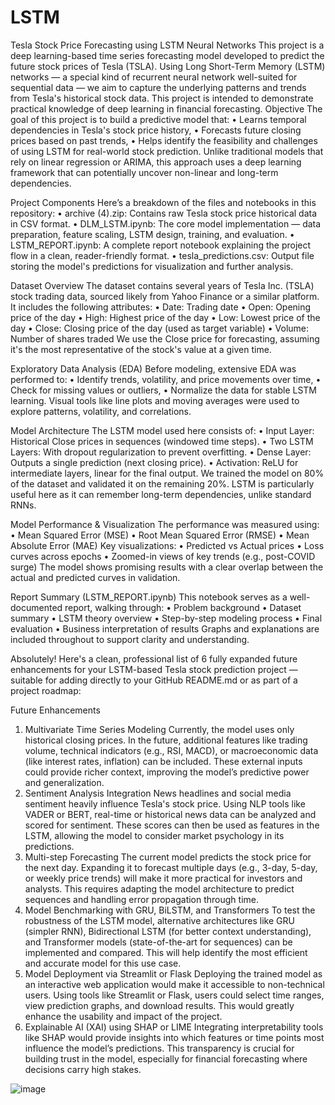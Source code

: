 # LSTM

Tesla Stock Price Forecasting using LSTM Neural Networks
This project is a deep learning-based time series forecasting model developed to predict the future stock prices of Tesla (TSLA). Using Long Short-Term Memory (LSTM) networks — a special kind of recurrent neural network well-suited for sequential data — we aim to capture the underlying patterns and trends from Tesla's historical stock data.
This project is intended to demonstrate practical knowledge of deep learning in financial forecasting.
  Objective
The goal of this project is to build a predictive model that:
•	Learns temporal dependencies in Tesla's stock price history,
•	Forecasts future closing prices based on past trends,
•	Helps identify the feasibility and challenges of using LSTM for real-world stock prediction.
Unlike traditional models that rely on linear regression or ARIMA, this approach uses a deep learning framework that can potentially uncover non-linear and long-term dependencies.
 
Project Components
Here’s a breakdown of the files and notebooks in this repository:
•	archive (4).zip: Contains raw Tesla stock price historical data in CSV format.
•	DLM_LSTM.ipynb: The core model implementation — data preparation, feature scaling, LSTM design, training, and evaluation.
•	LSTM_REPORT.ipynb: A complete report notebook explaining the project flow in a clean, reader-friendly format.
•	tesla_predictions.csv: Output file storing the model's predictions for visualization and further analysis.
 
Dataset Overview
The dataset contains several years of Tesla Inc. (TSLA) stock trading data, sourced likely from Yahoo Finance or a similar platform. It includes the following attributes:
•	Date: Trading date
•	Open: Opening price of the day
•	High: Highest price of the day
•	Low: Lowest price of the day
•	Close: Closing price of the day (used as target variable)
•	Volume: Number of shares traded
We use the Close price for forecasting, assuming it's the most representative of the stock's value at a given time.
 
Exploratory Data Analysis (EDA)
Before modeling, extensive EDA was performed to:
•	Identify trends, volatility, and price movements over time,
•	Check for missing values or outliers,
•	Normalize the data for stable LSTM learning.
Visual tools like line plots and moving averages were used to explore patterns, volatility, and correlations.
 
Model Architecture
The LSTM model used here consists of:
•	Input Layer: Historical Close prices in sequences (windowed time steps).
•	Two LSTM Layers: With dropout regularization to prevent overfitting.
•	Dense Layer: Outputs a single prediction (next closing price).
•	Activation: ReLU for intermediate layers, linear for the final output.
We trained the model on 80% of the dataset and validated it on the remaining 20%.
LSTM is particularly useful here as it can remember long-term dependencies, unlike standard RNNs.
 
Model Performance & Visualization
The performance was measured using:
•	Mean Squared Error (MSE)
•	Root Mean Squared Error (RMSE)
•	Mean Absolute Error (MAE)
Key visualizations:
•	Predicted vs Actual prices
•	Loss curves across epochs
•	Zoomed-in views of key trends (e.g., post-COVID surge)
The model shows promising results with a clear overlap between the actual and predicted curves in validation.
 
Report Summary (LSTM_REPORT.ipynb)
This notebook serves as a well-documented report, walking through:
•	Problem background
•	Dataset summary
•	LSTM theory overview
•	Step-by-step modeling process
•	Final evaluation
•	Business interpretation of results
Graphs and explanations are included throughout to support clarity and understanding.
 
Absolutely! Here's a clean, professional list of 6 fully expanded future enhancements for your LSTM-based Tesla stock prediction project — suitable for adding directly to your GitHub README.md or as part of a project roadmap:
 
Future Enhancements
1. Multivariate Time Series Modeling
Currently, the model uses only historical closing prices. In the future, additional features like trading volume, technical indicators (e.g., RSI, MACD), or macroeconomic data (like interest rates, inflation) can be included. These external inputs could provide richer context, improving the model’s predictive power and generalization.
2. Sentiment Analysis Integration
News headlines and social media sentiment heavily influence Tesla's stock price. Using NLP tools like VADER or BERT, real-time or historical news data can be analyzed and scored for sentiment. These scores can then be used as features in the LSTM, allowing the model to consider market psychology in its predictions.
3. Multi-step Forecasting
The current model predicts the stock price for the next day. Expanding it to forecast multiple days (e.g., 3-day, 5-day, or weekly price trends) will make it more practical for investors and analysts. This requires adapting the model architecture to predict sequences and handling error propagation through time.
4. Model Benchmarking with GRU, BiLSTM, and Transformers
To test the robustness of the LSTM model, alternative architectures like GRU (simpler RNN), Bidirectional LSTM (for better context understanding), and Transformer models (state-of-the-art for sequences) can be implemented and compared. This will help identify the most efficient and accurate model for this use case.
5. Model Deployment via Streamlit or Flask
Deploying the trained model as an interactive web application would make it accessible to non-technical users. Using tools like Streamlit or Flask, users could select time ranges, view prediction graphs, and download results. This would greatly enhance the usability and impact of the project.
6. Explainable AI (XAI) using SHAP or LIME
Integrating interpretability tools like SHAP would provide insights into which features or time points most influence the model’s predictions. This transparency is crucial for building trust in the model, especially for financial forecasting where decisions carry high stakes.

![image](https://github.com/user-attachments/assets/eb0c1824-9e8e-4846-acd1-9795488b375b)

